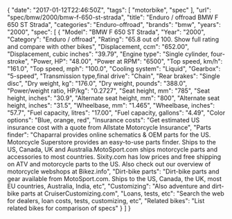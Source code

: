 {
    "date": "2017-01-12T22:46:50Z",
    "tags": [
        "motorbike",
        "spec"
    ],
    "url": "spec\/bmw\/2000\/bmw-f-650-st-strada",
    "title": "Enduro \/ offroad BMW F 650 ST Strada",
    "categories": "Enduro-offroad",
    "brands": "bmw",
    "years": "2000",
    "spec": [
        {
            "Model": "BMW F 650 ST Strada",
            "Year": "2000",
            "Category": "Enduro \/ offroad",
            "Rating": "65.8 out of 100. Show full rating and compare with other bikes",
            "Displacement, ccm": "652.00",
            "Displacement, cubic inches": "39.79",
            "Engine type": "Single cylinder, four-stroke",
            "Power, HP": "48.00",
            "Power at RPM": "6500",
            "Top speed, km\/h": "161.0",
            "Top speed, mph": "100.0",
            "Cooling system": "Liquid",
            "Gearbox": "5-speed",
            "Transmission type,final drive": "Chain",
            "Rear brakes": "Single disc",
            "Dry weight, kg": "176.0",
            "Dry weight, pounds": "388.0",
            "Power\/weight ratio, HP\/kg": "0.2727",
            "Seat height, mm": "785",
            "Seat height, inches": "30.9",
            "Alternate seat height, mm": "800",
            "Alternate seat height, inches": "31.5",
            "Wheelbase, mm": "1.465",
            "Wheelbase, inches": "57.7",
            "Fuel capacity, litres": "17.00",
            "Fuel capacity, gallons": "4.49",
            "Color options": "Blue, orange, red",
            "Insurance costs": "Get estimated US insurance cost with a quote from Allstate Motorcycle Insurance",
            "Parts finder": "Chaparral provides online schematics & OEM parts for the US.   Motorcycle Superstore provides an easy-to-use parts finder. Ships to the US, Canada, UK and Australia.MotoSport.com ships motorcycle parts and accessories to most countries.    Sixity.com has low prices and free shipping on ATV and motorcycle parts to the US. Also check out our overview of motorcycle webshops at Bikez.info",
            "Dirt-bike parts": "Dirt-bike parts and gear available from MotoSport.com. Ships to the US, Canada, the UK, most EU countries, Australia, India, etc",
            "Customizing": "Also adventure and dirt-bike parts at CruiserCustomizing.com",
            "Loans, tests, etc": "Search the web for dealers, loan costs, tests, customizing, etc",
            "Related bikes": "List related bikes for comparison of specs"
        }
    ]
}